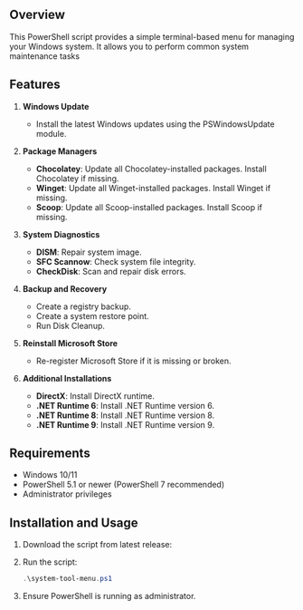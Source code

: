 ## Overview
This PowerShell script provides a simple terminal-based menu for managing your Windows system. It allows you to perform common system maintenance tasks

## Features

1. **Windows Update**

   - Install the latest Windows updates using the PSWindowsUpdate module.
2. **Package Managers**

   - **Chocolatey**: Update all Chocolatey-installed packages. Install Chocolatey if missing.
   - **Winget**: Update all Winget-installed packages. Install Winget if missing.
   - **Scoop**: Update all Scoop-installed packages. Install Scoop if missing.
3. **System Diagnostics**

   - **DISM**: Repair system image.
   - **SFC Scannow**: Check system file integrity.
   - **CheckDisk**: Scan and repair disk errors.
4. **Backup and Recovery**

   - Create a registry backup.
   - Create a system restore point.
   - Run Disk Cleanup.
5. **Reinstall Microsoft Store**

   - Re-register Microsoft Store if it is missing or broken.
6. **Additional Installations**

   - **DirectX**: Install DirectX runtime.
   - **.NET Runtime 6**: Install .NET Runtime version 6.
   - **.NET Runtime 8**: Install .NET Runtime version 8.
   - **.NET Runtime 9**: Install .NET Runtime version 9.

## Requirements

- Windows 10/11
- PowerShell 5.1 or newer (PowerShell 7 recommended)
- Administrator privileges

## Installation and Usage

1. Download the script from latest release:
2. Run the script:

   ```powershell
   .\system-tool-menu.ps1
   ```
3. Ensure PowerShell is running as administrator.

